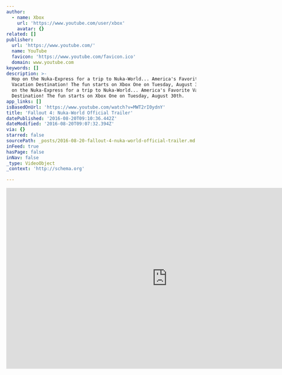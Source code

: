 ```yaml
---
author:
  - name: Xbox
    url: 'https://www.youtube.com/user/xbox'
    avatar: {}
related: []
publisher:
  url: 'https://www.youtube.com/'
  name: YouTube
  favicon: 'https://www.youtube.com/favicon.ico'
  domain: www.youtube.com
keywords: []
description: >-
  Hop on the Nuka-Express for a trip to Nuka-World... America's Favorite
  Vacation Destination! The fun starts on Xbox One on Tuesday, August 30th. Hop
  on the Nuka-Express for a trip to Nuka-World... America's Favorite Vacation
  Destination! The fun starts on Xbox One on Tuesday, August 30th.
app_links: []
isBasedOnUrl: 'https://www.youtube.com/watch?v=MWT2rI0ydnY'
title: 'Fallout 4: Nuka-World Official Trailer'
datePublished: '2016-08-20T09:10:36.442Z'
dateModified: '2016-08-20T09:07:32.394Z'
via: {}
starred: false
sourcePath: _posts/2016-08-20-fallout-4-nuka-world-official-trailer.md
inFeed: true
hasPage: false
inNav: false
_type: VideoObject
_context: 'http://schema.org'

---
```

<iframe src="https://cdn.embedly.com/widgets/media.html?src=https%3A%2F%2Fwww.youtube.com%2Fembed%2FMWT2rI0ydnY%3Ffeature%3Doembed&amp;url=http%3A%2F%2Fwww.youtube.com%2Fwatch%3Fv%3DMWT2rI0ydnY&amp;image=https%3A%2F%2Fi.ytimg.com%2Fvi%2FMWT2rI0ydnY%2Fhqdefault.jpg&amp;key=b7d04c9b404c499eba89ee7072e1c4f7&amp;type=text%2Fhtml&amp;schema=youtube" width="854" height="480" scrolling="no" frameborder="0" allowfullscreen="" style=""></iframe>